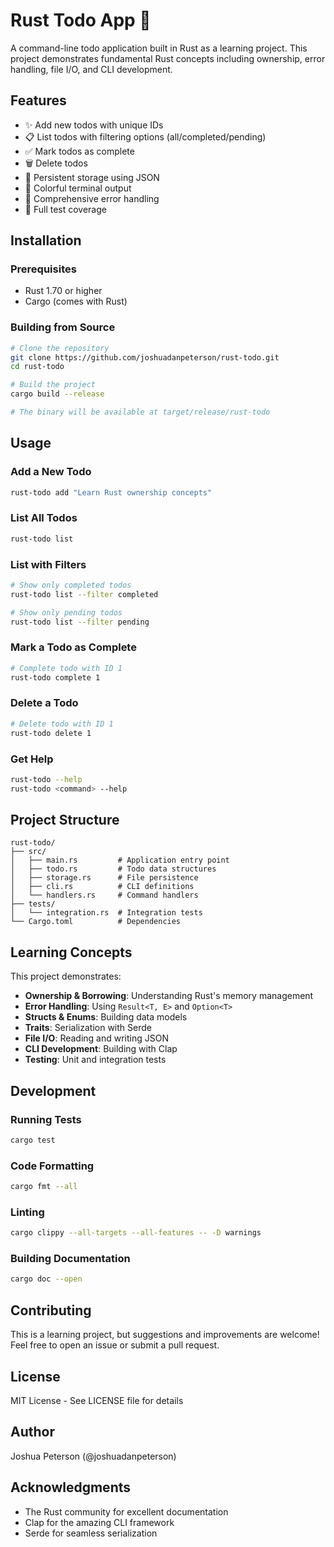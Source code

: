 # Rust Todo App 🦀

A command-line todo application built in Rust as a learning project. This project demonstrates fundamental Rust concepts including ownership, error handling, file I/O, and CLI development.

## Features

- ✨ Add new todos with unique IDs
- 📋 List todos with filtering options (all/completed/pending)
- ✅ Mark todos as complete
- 🗑️ Delete todos
- 💾 Persistent storage using JSON
- 🎨 Colorful terminal output
- 📝 Comprehensive error handling
- 🧪 Full test coverage

## Installation

### Prerequisites
- Rust 1.70 or higher
- Cargo (comes with Rust)

### Building from Source

```bash
# Clone the repository
git clone https://github.com/joshuadanpeterson/rust-todo.git
cd rust-todo

# Build the project
cargo build --release

# The binary will be available at target/release/rust-todo
```

## Usage

### Add a New Todo
```bash
rust-todo add "Learn Rust ownership concepts"
```

### List All Todos
```bash
rust-todo list
```

### List with Filters
```bash
# Show only completed todos
rust-todo list --filter completed

# Show only pending todos
rust-todo list --filter pending
```

### Mark a Todo as Complete
```bash
# Complete todo with ID 1
rust-todo complete 1
```

### Delete a Todo
```bash
# Delete todo with ID 1
rust-todo delete 1
```

### Get Help
```bash
rust-todo --help
rust-todo <command> --help
```

## Project Structure

```
rust-todo/
├── src/
│   ├── main.rs         # Application entry point
│   ├── todo.rs         # Todo data structures
│   ├── storage.rs      # File persistence
│   ├── cli.rs          # CLI definitions
│   └── handlers.rs     # Command handlers
├── tests/
│   └── integration.rs  # Integration tests
└── Cargo.toml          # Dependencies
```

## Learning Concepts

This project demonstrates:

- **Ownership & Borrowing**: Understanding Rust's memory management
- **Error Handling**: Using `Result<T, E>` and `Option<T>`
- **Structs & Enums**: Building data models
- **Traits**: Serialization with Serde
- **File I/O**: Reading and writing JSON
- **CLI Development**: Building with Clap
- **Testing**: Unit and integration tests

## Development

### Running Tests
```bash
cargo test
```

### Code Formatting
```bash
cargo fmt --all
```

### Linting
```bash
cargo clippy --all-targets --all-features -- -D warnings
```

### Building Documentation
```bash
cargo doc --open
```

## Contributing

This is a learning project, but suggestions and improvements are welcome! Feel free to open an issue or submit a pull request.

## License

MIT License - See LICENSE file for details

## Author

Joshua Peterson (@joshuadanpeterson)

## Acknowledgments

- The Rust community for excellent documentation
- Clap for the amazing CLI framework
- Serde for seamless serialization
